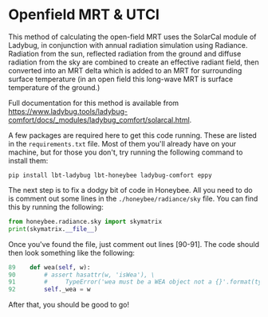 # Openfield MRT & UTCI

This method of calculating the open-field MRT uses the SolarCal module of Ladybug, in conjunction with annual radiation simulation using Radiance. Radiation from the sun, reflected radiation from the ground and diffuse radiation from the sky are combined to create an effective radiant field, then converted into an MRT delta which is added to an MRT for surrounding surface temperature (in an open field this long-wave MRT is surface temperature of the ground.) 

Full documentation for this method is available from https://www.ladybug.tools/ladybug-comfort/docs/_modules/ladybug_comfort/solarcal.html.

 A few packages are required here to get this code running. These are listed in the `requirements.txt` file. Most of them you'll already have on your machine, but for those you don't, try running the following command to install them:
 
 `pip install lbt-ladybug lbt-honeybee ladybug-comfort eppy`

The next step is to fix a dodgy bit of code in Honeybee. All you need to do is comment out some lines in the `./honeybee/radiance/sky` file. You can find this by running the following:

 ```python
from honeybee.radiance.sky import skymatrix
print(skymatrix.__file__)
```

Once you've found the file, just comment out lines [90-91]. The code should then look something like the following:

```python
89    def wea(self, w):
90        # assert hasattr(w, 'isWea'), \
91        #     TypeError('wea must be a WEA object not a {}'.format(type(w)))
92        self._wea = w
```

After that, you should be good to go!
